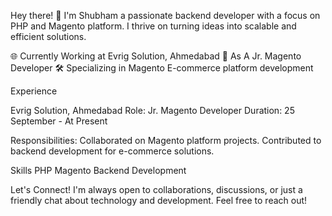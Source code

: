 Hey there! 👋 I'm Shubham a passionate backend developer with a focus on PHP and Magento platform. I thrive on turning ideas into scalable and efficient solutions.

🌐 Currently Working at Evrig Solution, Ahmedabad
💼 As A Jr. Magento Developer
🛠️ Specializing in Magento E-commerce platform development

Experience

Evrig Solution, Ahmedabad
Role: Jr. Magento Developer
Duration: 25 September - At Present

Responsibilities:
Collaborated on Magento platform projects.
Contributed to backend development for e-commerce solutions.


Skills
PHP
Magento
Backend Development

Let's Connect!
I'm always open to collaborations, discussions, or just a friendly chat about technology and development. Feel free to reach out!


